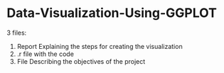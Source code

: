 # Data-Visualization-Using-GGPLOT
3 files:
1. Report Explaining the steps for creating the visualization
2. .r file with the code
3. File Describing the objectives of the project
